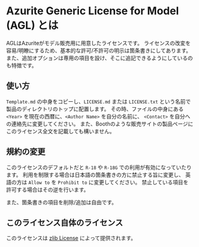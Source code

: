 # Azurite Generic License for Model (AGL) とは

AGLはAzuriteがモデル販売用に用意したライセンスです。
ライセンスの改変を容易/明瞭にするため、基本的な許可/不許可の明示は箇条書きにしてあります。
また、追加オプションは専用の項目を設け、そこに追記できるようにしているのも特徴です。

## 使い方

`Template.md` の中身をコピーし、`LICENSE.md` または `LICENSE.txt` という名前で製品のディレクトリのトップに配置します。
その時、ファイルの中身にある `<Year>` を現在の西暦に、`<Author Name>` を自分の名前に、 `<Contact>` を自分への連絡先に変更してください。
また、Boothのような販売サイトの製品ページにこのライセンス全文を記載しても構いません。

## 規約の変更

このライセンスのデフォルトだと `R-18` や `R-18G` での利用が有効になっていたります。
利用を制限する場合は日本語の箇条書きの方に禁止する旨に変更し、
英語の方は `Allow to` を `Prohibit to` に変更してください。
禁止している項目を許可する場合はその逆を行います。

また、箇条書きの項目を削除/追加は自由です。

## このライセンス自体のライセンス

このライセンスは [zlib License](http://zlib.net/zlib_license.html) によって提供されます。
